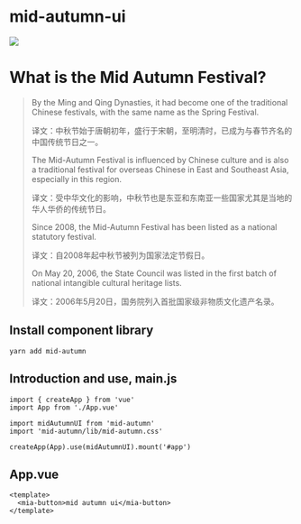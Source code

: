 # mid-autumn-ui

![](https://tiger-typora.oss-cn-shenzhen.aliyuncs.com/img/mid-autumn.jpg?versionId=CAEQRRiBgMDj6pab4BciIDNiNDk1MTZiMjY2OTQwNDM5OWIyOTE2NzI1MzNjMjE4)

# What is the Mid Autumn Festival?

> By the Ming and Qing Dynasties, it had become one of the traditional Chinese festivals, with the same name as the Spring Festival.
>
> 译文：中秋节始于唐朝初年，盛行于宋朝，至明清时，已成为与春节齐名的中国传统节日之一。
>
> The Mid-Autumn Festival is influenced by Chinese culture and is also a traditional festival for overseas Chinese in East and Southeast Asia, especially in this region.
>
> 译文：受中华文化的影响，中秋节也是东亚和东南亚一些国家尤其是当地的华人华侨的传统节日。
>
> Since 2008, the Mid-Autumn Festival has been listed as a national statutory festival. 
>
> 译文：自2008年起中秋节被列为国家法定节假日。
>
> On May 20, 2006, the State Council was listed in the first batch of national intangible cultural heritage lists.
>
> 译文：2006年5月20日，国务院列入首批国家级非物质文化遗产名录。

## Install component library

```
yarn add mid-autumn
```

## Introduction and use, main.js

```
import { createApp } from 'vue'
import App from './App.vue'

import midAutumnUI from 'mid-autumn'
import 'mid-autumn/lib/mid-autumn.css'

createApp(App).use(midAutumnUI).mount('#app')
```

## App.vue
```
<template>
  <mia-button>mid autumn ui</mia-button>
</template>
```
